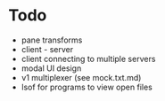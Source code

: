 Todo
====

* pane transforms
* client - server
* client connecting to multiple servers
* modal UI design
* v1 multiplexer (see mock.txt.md)
* lsof for programs to view open files
